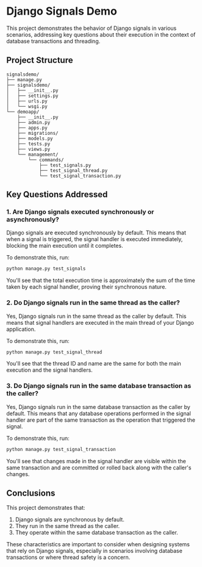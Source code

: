 # Django Signals Demo

This project demonstrates the behavior of Django signals in various scenarios, addressing key questions about their execution in the context of database transactions and threading.

## Project Structure

```
signalsdemo/
├── manage.py
├── signalsdemo/
│   ├── __init__.py
│   ├── settings.py
│   ├── urls.py
│   └── wsgi.py
└── demoapp/
    ├── __init__.py
    ├── admin.py
    ├── apps.py
    ├── migrations/
    ├── models.py
    ├── tests.py
    ├── views.py
    └── management/
        └── commands/
            ├── test_signals.py
            ├── test_signal_thread.py
            └── test_signal_transaction.py
```

## Key Questions Addressed

### 1. Are Django signals executed synchronously or asynchronously?

Django signals are executed synchronously by default. This means that when a signal is triggered, the signal handler is executed immediately, blocking the main execution until it completes.

To demonstrate this, run:

```bash
python manage.py test_signals
```

You'll see that the total execution time is approximately the sum of the time taken by each signal handler, proving their synchronous nature.

### 2. Do Django signals run in the same thread as the caller?

Yes, Django signals run in the same thread as the caller by default. This means that signal handlers are executed in the main thread of your Django application.

To demonstrate this, run:

```bash
python manage.py test_signal_thread
```

You'll see that the thread ID and name are the same for both the main execution and the signal handlers.

### 3. Do Django signals run in the same database transaction as the caller?

Yes, Django signals run in the same database transaction as the caller by default. This means that any database operations performed in the signal handler are part of the same transaction as the operation that triggered the signal.

To demonstrate this, run:

```bash
python manage.py test_signal_transaction
```

You'll see that changes made in the signal handler are visible within the same transaction and are committed or rolled back along with the caller's changes.

## Conclusions

This project demonstrates that:

1. Django signals are synchronous by default.
2. They run in the same thread as the caller.
3. They operate within the same database transaction as the caller.

These characteristics are important to consider when designing systems that rely on Django signals, especially in scenarios involving database transactions or where thread safety is a concern.
